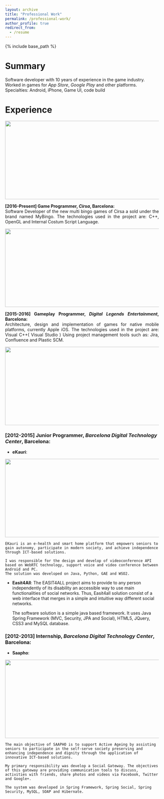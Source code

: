 ```yaml
---
layout: archive
title: "Professional Work"
permalink: /professional-work/
author_profile: true
redirect_from:
  - /resume
---
```


{% include base_path %}



Summary
======
Software developer with 10 years of experience in the game industry. Worked in games for _App Store_,
_Google Play_ and other platforms.
Specialties: Android, iPhone, Game UI, code build

Experience
======

<p align="center">
	<a href="https://www.cirsa.com/">
	<img width="512" height="256" src="https://giron3s.github.io/images/cirsa-300x93.jpg" />
	</a>
</p>

<p align="justify">
<b> [2016-Present] Game Programmer, <i>Cirsa</i>, Barcelona: </b> <br />
Software Developer of the new multi bingo games of Cirsa a sold under the brand named MyBingo. 
The technologies used in the project are: C++, OpenGL and Internal Costum Script Language. 
</p>

<p align="center">
	<a href="http://www.digital-legends.com">
	<img width="512" height="256" src="https://giron3s.github.io/images/dle-400x250.png" />
	</a>
</p>


<p align="justify">
<b> [2015-2016] Gameplay Programmer, <i>Digital Legends Entertainment</i>, Barcelona: </b> <br />
Architecture, design and implementation of games for native mobile platforms, currently Apple iOS.
The technologies used in the project are: Visual C++( Visual Studio )
Using project management tools such as: Jira, Confluence and Plastic SCM. 
</p>

<p align="right">
	<a href="http://www.digital-legends.com/game_afterpulse.html">
	<img width="512" height="256" src="https://giron3s.github.io/images/afterpulse-256x256.jpg" />
	</a>
</p>










### [2012-2015] **Junior Programmer**, _Barcelona Digital Technology Center_, Barcelona:
  * **eKauri**:

<p align="center">
	<a href="https://www.ekauri.com/">
	<img width="512" height="256" src="https://giron3s.github.io/images/eKauri-512x193.jpg" />
	</a>
</p>

	EKauri is an e-health and smart home platform that empowers seniors to gain autonomy, participate in modern society, and achieve independence through ICT-based solutions.

	I was responsible for the design and develop of videoconference API based on WebRTC technology, support voice and video conference between Android and PC. 
	The solution was developed on Java, Python, GAE and WSO2.



  * **Easit4All**: 
	The EASIT4ALL project aims to provide to any person independently of its disability an accessible way to use main functionalities of social networks. Thus, Easit4all solution consist of a web interface that merges in a simple and intuitive way different social networks.

    The software solution is a simple java based framework. It uses Java Spring Framework (MVC, Security, JPA and Social), HTML5, JQuery, CSS3 and MySQL database.

### [2012-2013] **Internship**, _Barcelona Digital Technology Center_, Barcelona: 
  * **Saapho**:

<p align="center">
	<a href="http://www.aal-europe.eu/projects/saapho/">
	<img width="512" height="256" src="https://giron3s.github.io/images/saapho-300x80.png" />
	</a>
</p>

	The main objective of SAAPHO is to support Active Ageing by assisting seniors to participate in the self-serve society preserving and enhancing independence and dignity through the application of innovative ICT-based solutions.

	My primary responsibility was develop a Social Gateway. The objectives of this gateway are providing communication tools to discuss, activities with friends, share photos and videos via Facebook, Twitter and Google+.
	
	The system was developed in Spring Framework, Spring Social, Spring Security, MySQL, SOAP and Hibernate.



